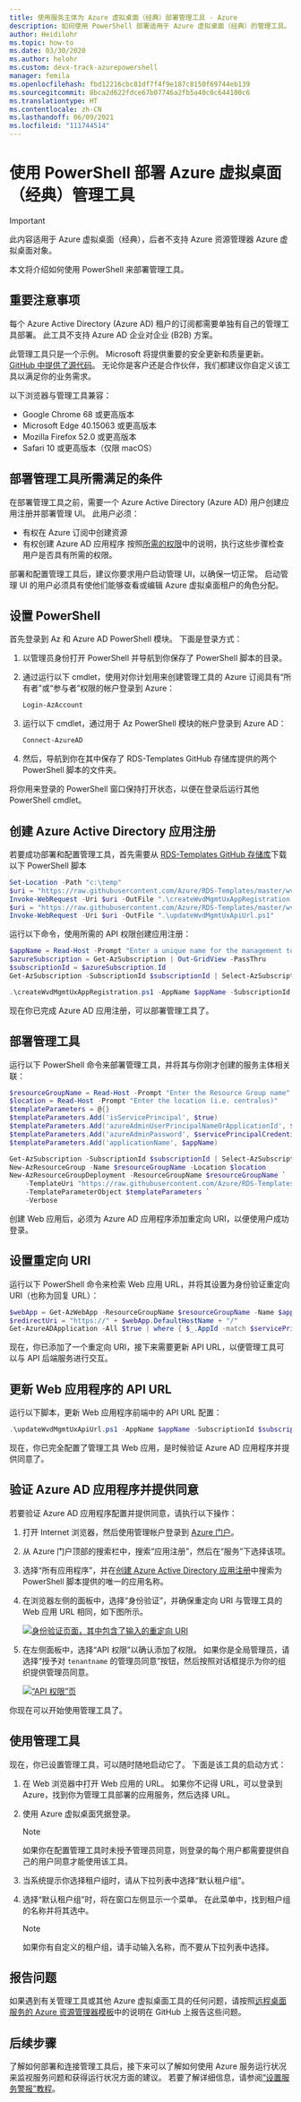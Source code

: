 ```yaml
---
title: 使用服务主体为 Azure 虚拟桌面（经典）部署管理工具 - Azure
description: 如何使用 PowerShell 部署适用于 Azure 虚拟桌面（经典）的管理工具。
author: Heidilohr
ms.topic: how-to
ms.date: 03/30/2020
ms.author: helohr
ms.custom: devx-track-azurepowershell
manager: femila
ms.openlocfilehash: fbd12216cbc81df7f4f9e187c8150f69744eb139
ms.sourcegitcommit: 8bca2d622fdce67b07746a2fb5a40c0c644100c6
ms.translationtype: HT
ms.contentlocale: zh-CN
ms.lasthandoff: 06/09/2021
ms.locfileid: "111744514"
---
```

# <a name="deploy-a-azure-virtual-desktop-classic-management-tool-with-powershell"></a>使用 PowerShell 部署 Azure 虚拟桌面（经典）管理工具

>[!IMPORTANT]
>此内容适用于 Azure 虚拟桌面（经典），后者不支持 Azure 资源管理器 Azure 虚拟桌面对象。

本文将介绍如何使用 PowerShell 来部署管理工具。

## <a name="important-considerations"></a>重要注意事项

每个 Azure Active Directory (Azure AD) 租户的订阅都需要单独有自己的管理工具部署。 此工具不支持 Azure AD 企业对企业 (B2B) 方案。

此管理工具只是一个示例。 Microsoft 将提供重要的安全更新和质量更新。 [GitHub 中提供了源代码](https://github.com/Azure/RDS-Templates/tree/master/wvd-templates/wvd-management-ux/deploy)。 无论你是客户还是合作伙伴，我们都建议你自定义该工具以满足你的业务需求。

以下浏览器与管理工具兼容：

- Google Chrome 68 或更高版本
- Microsoft Edge 40.15063 或更高版本
- Mozilla Firefox 52.0 或更高版本
- Safari 10 或更高版本（仅限 macOS）

## <a name="what-you-need-to-deploy-the-management-tool"></a>部署管理工具所需满足的条件

在部署管理工具之前，需要一个 Azure Active Directory (Azure AD) 用户创建应用注册并部署管理 UI。 此用户必须：

- 有权在 Azure 订阅中创建资源
- 有权创建 Azure AD 应用程序 按照[所需的权限](../../active-directory/develop/howto-create-service-principal-portal.md#permissions-required-for-registering-an-app)中的说明，执行这些步骤检查用户是否具有所需的权限。

部署和配置管理工具后，建议你要求用户启动管理 UI，以确保一切正常。 启动管理 UI 的用户必须具有使他们能够查看或编辑 Azure 虚拟桌面租户的角色分配。

## <a name="set-up-powershell"></a>设置 PowerShell

首先登录到 Az 和 Azure AD PowerShell 模块。 下面是登录方式：

1. 以管理员身份打开 PowerShell 并导航到你保存了 PowerShell 脚本的目录。
2. 通过运行以下 cmdlet，使用对你计划用来创建管理工具的 Azure 订阅具有“所有者”或“参与者”权限的帐户登录到 Azure：

    ```powershell
    Login-AzAccount
    ```

3. 运行以下 cmdlet，通过用于 Az PowerShell 模块的帐户登录到 Azure AD：

    ```powershell
    Connect-AzureAD
    ```

4. 然后，导航到你在其中保存了 RDS-Templates GitHub 存储库提供的两个 PowerShell 脚本的文件夹。

将你用来登录的 PowerShell 窗口保持打开状态，以便在登录后运行其他 PowerShell cmdlet。

## <a name="create-an-azure-active-directory-app-registration"></a>创建 Azure Active Directory 应用注册

若要成功部署和配置管理工具，首先需要从 [RDS-Templates GitHub 存储库](https://github.com/Azure/RDS-Templates/tree/master/wvd-templates/wvd-management-ux/deploy/scripts)下载以下 PowerShell 脚本

```powershell
Set-Location -Path "c:\temp"
$uri = "https://raw.githubusercontent.com/Azure/RDS-Templates/master/wvd-templates/wvd-management-ux/deploy/scripts/createWvdMgmtUxAppRegistration.ps1"
Invoke-WebRequest -Uri $uri -OutFile ".\createWvdMgmtUxAppRegistration.ps1"
$uri = "https://raw.githubusercontent.com/Azure/RDS-Templates/master/wvd-templates/wvd-management-ux/deploy/scripts/updateWvdMgmtUxApiUrl.ps1"
Invoke-WebRequest -Uri $uri -OutFile ".\updateWvdMgmtUxApiUrl.ps1"
```

运行以下命令，使用所需的 API 权限创建应用注册：

```powershell
$appName = Read-Host -Prompt "Enter a unique name for the management tool's app registration. The name can't contain spaces or special characters."
$azureSubscription = Get-AzSubscription | Out-GridView -PassThru
$subscriptionId = $azureSubscription.Id
Get-AzSubscription -SubscriptionId $subscriptionId | Select-AzSubscription

.\createWvdMgmtUxAppRegistration.ps1 -AppName $appName -SubscriptionId $subscriptionId
```

现在你已完成 Azure AD 应用注册，可以部署管理工具了。

## <a name="deploy-the-management-tool"></a>部署管理工具

运行以下 PowerShell 命令来部署管理工具，并将其与你刚才创建的服务主体相关联：

```powershell
$resourceGroupName = Read-Host -Prompt "Enter the Resource Group name"
$location = Read-Host -Prompt "Enter the location (i.e. centralus)"
$templateParameters = @{}
$templateParameters.Add('isServicePrincipal', $true)
$templateParameters.Add('azureAdminUserPrincipalNameOrApplicationId', $ServicePrincipalCredentials.UserName)
$templateParameters.Add('azureAdminPassword', $servicePrincipalCredentials.Password)
$templateParameters.Add('applicationName', $appName)

Get-AzSubscription -SubscriptionId $subscriptionId | Select-AzSubscription
New-AzResourceGroup -Name $resourceGroupName -Location $location
New-AzResourceGroupDeployment -ResourceGroupName $resourceGroupName `
    -TemplateUri "https://raw.githubusercontent.com/Azure/RDS-Templates/master/wvd-templates/wvd-management-ux/deploy/mainTemplate.json" `
    -TemplateParameterObject $templateParameters `
    -Verbose
```

创建 Web 应用后，必须为 Azure AD 应用程序添加重定向 URI，以便使用户成功登录。

## <a name="set-the-redirect-uri"></a>设置重定向 URI

运行以下 PowerShell 命令来检索 Web 应用 URL，并将其设置为身份验证重定向 URI（也称为回复 URL）：

```powershell
$webApp = Get-AzWebApp -ResourceGroupName $resourceGroupName -Name $appName
$redirectUri = "https://" + $webApp.DefaultHostName + "/"
Get-AzureADApplication -All $true | where { $_.AppId -match $servicePrincipalCredentials.UserName } | Set-AzureADApplication -ReplyUrls $redirectUri
```

现在，你已添加了一个重定向 URI，接下来需要更新 API URL，以便管理工具可以与 API 后端服务进行交互。

## <a name="update-the-api-url-for-the-web-application"></a>更新 Web 应用程序的 API URL

运行以下脚本，更新 Web 应用程序前端中的 API URL 配置：

```powershell
.\updateWvdMgmtUxApiUrl.ps1 -AppName $appName -SubscriptionId $subscriptionId
```

现在，你已完全配置了管理工具 Web 应用，是时候验证 Azure AD 应用程序并提供同意了。

## <a name="verify-the-azure-ad-application-and-provide-consent"></a>验证 Azure AD 应用程序并提供同意

若要验证 Azure AD 应用程序配置并提供同意，请执行以下操作：

1. 打开 Internet 浏览器，然后使用管理帐户登录到 [Azure 门户](https://portal.azure.com/)。
2. 从 Azure 门户顶部的搜索栏中，搜索“应用注册”，然后在“服务”下选择该项。
3. 选择“所有应用程序”，并在[创建 Azure Active Directory 应用注册](#create-an-azure-active-directory-app-registration)中搜索为 PowerShell 脚本提供的唯一的应用名称。
4. 在浏览器左侧的面板中，选择“身份验证”，并确保重定向 URI 与管理工具的 Web 应用 URL 相同，如下图所示。

   [ ![身份验证页面，其中包含了输入的重定向 URI](../media/management-ui-redirect-uri-inline.png) ](../media/management-ui-redirect-uri-expanded.png#lightbox)

5. 在左侧面板中，选择“API 权限”以确认添加了权限。 如果你是全局管理员，请选择“授予对 `tenantname` 的管理员同意”按钮，然后按照对话框提示为你的组织提供管理员同意。

    [ ![“API 权限”页](../media/management-ui-permissions-inline.png) ](../media/management-ui-permissions-expanded.png#lightbox)

你现在可以开始使用管理工具了。

## <a name="use-the-management-tool"></a>使用管理工具

现在，你已设置管理工具，可以随时随地启动它了。 下面是该工具的启动方式：

1. 在 Web 浏览器中打开 Web 应用的 URL。 如果你不记得 URL，可以登录到 Azure，找到你为管理工具部署的应用服务，然后选择 URL。
2. 使用 Azure 虚拟桌面凭据登录。

   > [!NOTE]
   > 如果你在配置管理工具时未授予管理员同意，则登录的每个用户都需要提供自己的用户同意才能使用该工具。

3. 当系统提示你选择租户组时，请从下拉列表中选择“默认租户组”。
4. 选择“默认租户组”时，将在窗口左侧显示一个菜单。 在此菜单中，找到租户组的名称并将其选中。

   > [!NOTE]
   > 如果你有自定义的租户组，请手动输入名称，而不要从下拉列表中选择。

## <a name="report-issues"></a>报告问题

如果遇到有关管理工具或其他 Azure 虚拟桌面工具的任何问题，请按照[远程桌面服务的 Azure 资源管理器模板](https://github.com/Azure/RDS-Templates/blob/master/README.md)中的说明在 GitHub 上报告这些问题。

## <a name="next-steps"></a>后续步骤

了解如何部署和连接管理工具后，接下来可以了解如何使用 Azure 服务运行状况来监视服务问题和获得运行状况方面的建议。 若要了解详细信息，请参阅[“设置服务警报”教程](set-up-service-alerts-2019.md)。
